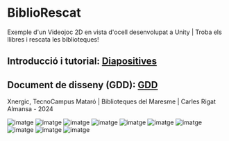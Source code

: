 # BiblioRescat
Exemple d'un Videojoc 2D en vista d'ocell desenvolupat a Unity | Troba els llibres i rescata les biblioteques!

## Introducció i tutorial: [Diapositives](https://docs.google.com/presentation/d/1IDp5Z7x30CZvifh7yzajHXcR1uoSTFGnZoaThQnQMRo/edit?usp=sharing)
## Document de disseny (GDD): [GDD](documents/GDD.md)

Xnergic, TecnoCampus Mataró | Biblioteques del Maresme | Carles Rigat Almansa - 2024


![imatge](https://github.com/Rigat13/bibliorescat/assets/60795194/6c5dd81b-6934-4b6e-8274-1dc8e7a0259a)
![imatge](https://github.com/Rigat13/bibliorescat/assets/60795194/8256e83e-4129-4e49-8398-42ef8911f665)
![imatge](https://github.com/Rigat13/bibliorescat/assets/60795194/496a4068-2ece-447a-87b1-6616e46f6174)
![imatge](https://github.com/Rigat13/bibliorescat/assets/60795194/27b1271b-772a-47cf-b91b-e4981b836ec2)
![imatge](https://github.com/Rigat13/bibliorescat/assets/60795194/8f6d8217-2c57-43f9-b4e4-e54bf4698e40)
![imatge](https://github.com/Rigat13/bibliorescat/assets/60795194/f1867c9c-d265-42c6-846a-90cddab839e9)
![imatge](https://github.com/Rigat13/bibliorescat/assets/60795194/fc8c6732-0135-472c-8108-3a97dcb698c5)
![imatge](https://github.com/Rigat13/bibliorescat/assets/60795194/d38e8d1a-bdfb-4044-b4cf-361dd8e97813)
![imatge](https://github.com/Rigat13/bibliorescat/assets/60795194/3afa594b-36b9-4b53-b5fd-09e0b7f4911f)
![imatge](https://github.com/Rigat13/bibliorescat/assets/60795194/02a22753-f875-43f8-8293-58d57c2b44c3)
